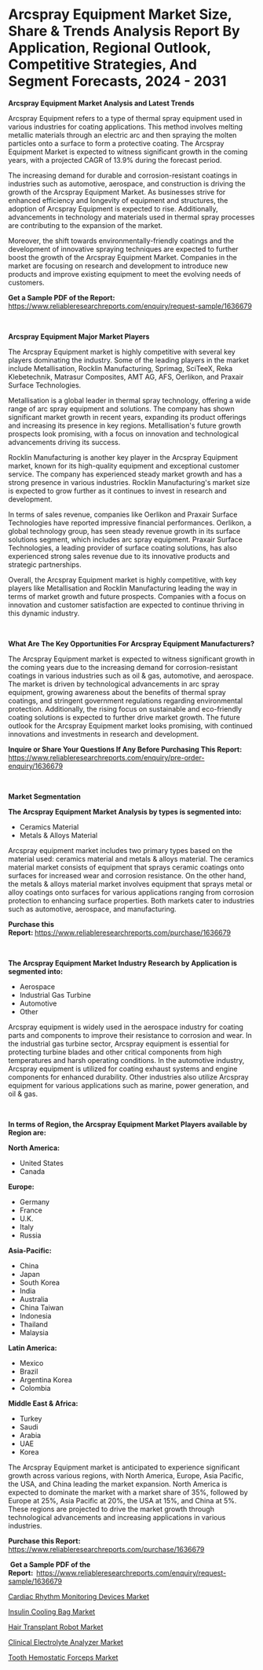 <p><h1>Arcspray Equipment Market Size, Share & Trends Analysis Report By Application, Regional Outlook, Competitive Strategies, And Segment Forecasts, 2024 - 2031</h1></p><p><strong>Arcspray Equipment Market Analysis and Latest Trends</strong></p>
<p><p>Arcspray Equipment refers to a type of thermal spray equipment used in various industries for coating applications. This method involves melting metallic materials through an electric arc and then spraying the molten particles onto a surface to form a protective coating. The Arcspray Equipment Market is expected to witness significant growth in the coming years, with a projected CAGR of 13.9% during the forecast period.</p><p>The increasing demand for durable and corrosion-resistant coatings in industries such as automotive, aerospace, and construction is driving the growth of the Arcspray Equipment Market. As businesses strive for enhanced efficiency and longevity of equipment and structures, the adoption of Arcspray Equipment is expected to rise. Additionally, advancements in technology and materials used in thermal spray processes are contributing to the expansion of the market.</p><p>Moreover, the shift towards environmentally-friendly coatings and the development of innovative spraying techniques are expected to further boost the growth of the Arcspray Equipment Market. Companies in the market are focusing on research and development to introduce new products and improve existing equipment to meet the evolving needs of customers.</p></p>
<p><strong>Get a Sample PDF of the Report:&nbsp;</strong> <a href="https://www.reliableresearchreports.com/enquiry/request-sample/1636679">https://www.reliableresearchreports.com/enquiry/request-sample/1636679</a></p>
<p>&nbsp;</p>
<p><strong>Arcspray Equipment Major Market Players</strong></p>
<p><p>The Arcspray Equipment market is highly competitive with several key players dominating the industry. Some of the leading players in the market include Metallisation, Rocklin Manufacturing, Sprimag, SciTeeX, Reka Klebetechnik, Matrasur Composites, AMT AG, AFS, Oerlikon, and Praxair Surface Technologies.</p><p>Metallisation is a global leader in thermal spray technology, offering a wide range of arc spray equipment and solutions. The company has shown significant market growth in recent years, expanding its product offerings and increasing its presence in key regions. Metallisation's future growth prospects look promising, with a focus on innovation and technological advancements driving its success.</p><p>Rocklin Manufacturing is another key player in the Arcspray Equipment market, known for its high-quality equipment and exceptional customer service. The company has experienced steady market growth and has a strong presence in various industries. Rocklin Manufacturing's market size is expected to grow further as it continues to invest in research and development.</p><p>In terms of sales revenue, companies like Oerlikon and Praxair Surface Technologies have reported impressive financial performances. Oerlikon, a global technology group, has seen steady revenue growth in its surface solutions segment, which includes arc spray equipment. Praxair Surface Technologies, a leading provider of surface coating solutions, has also experienced strong sales revenue due to its innovative products and strategic partnerships.</p><p>Overall, the Arcspray Equipment market is highly competitive, with key players like Metallisation and Rocklin Manufacturing leading the way in terms of market growth and future prospects. Companies with a focus on innovation and customer satisfaction are expected to continue thriving in this dynamic industry.</p></p>
<p>&nbsp;</p>
<p><strong>What Are The Key Opportunities For Arcspray Equipment Manufacturers?</strong></p>
<p><p>The Arcspray Equipment market is expected to witness significant growth in the coming years due to the increasing demand for corrosion-resistant coatings in various industries such as oil & gas, automotive, and aerospace. The market is driven by technological advancements in arc spray equipment, growing awareness about the benefits of thermal spray coatings, and stringent government regulations regarding environmental protection. Additionally, the rising focus on sustainable and eco-friendly coating solutions is expected to further drive market growth. The future outlook for the Arcspray Equipment market looks promising, with continued innovations and investments in research and development.</p></p>
<p><strong>Inquire or Share Your Questions If Any Before Purchasing This Report:</strong> <a href="https://www.reliableresearchreports.com/enquiry/pre-order-enquiry/1636679">https://www.reliableresearchreports.com/enquiry/pre-order-enquiry/1636679</a></p>
<p>&nbsp;</p>
<p><strong>Market Segmentation</strong></p>
<p><strong>The Arcspray Equipment Market Analysis by types is segmented into:</strong></p>
<p><ul><li>Ceramics Material</li><li>Metals & Alloys Material</li></ul></p>
<p><p>Arcspray equipment market includes two primary types based on the material used: ceramics material and metals & alloys material. The ceramics material market consists of equipment that sprays ceramic coatings onto surfaces for increased wear and corrosion resistance. On the other hand, the metals & alloys material market involves equipment that sprays metal or alloy coatings onto surfaces for various applications ranging from corrosion protection to enhancing surface properties. Both markets cater to industries such as automotive, aerospace, and manufacturing.</p></p>
<p><strong>Purchase this Report:&nbsp;</strong><a href="https://www.reliableresearchreports.com/purchase/1636679">https://www.reliableresearchreports.com/purchase/1636679</a></p>
<p>&nbsp;</p>
<p><strong>The Arcspray Equipment Market Industry Research by Application is segmented into:</strong></p>
<p><ul><li>Aerospace</li><li>Industrial Gas Turbine</li><li>Automotive</li><li>Other</li></ul></p>
<p><p>Arcspray equipment is widely used in the aerospace industry for coating parts and components to improve their resistance to corrosion and wear. In the industrial gas turbine sector, Arcspray equipment is essential for protecting turbine blades and other critical components from high temperatures and harsh operating conditions. In the automotive industry, Arcspray equipment is utilized for coating exhaust systems and engine components for enhanced durability. Other industries also utilize Arcspray equipment for various applications such as marine, power generation, and oil & gas.</p></p>
<p>&nbsp;</p>
<p><strong>In terms of Region, the Arcspray Equipment Market Players available by Region are:</strong></p>
<p>
    <p> <strong> North America: </strong>
        <ul>
            <li>United States</li>
            <li>Canada</li>
        </ul>
        </p> 
    <p> <strong> Europe: </strong>
        <ul>
            <li>Germany</li>
            <li>France</li>
            <li>U.K.</li>
            <li>Italy</li>
            <li>Russia</li>
        </ul>
        </p> 
    <p> <strong> Asia-Pacific: </strong>
        <ul>
            <li>China</li>
            <li>Japan</li>
            <li>South Korea</li>
            <li>India</li>
            <li>Australia</li>
            <li>China Taiwan</li>
            <li>Indonesia</li>
            <li>Thailand</li>
            <li>Malaysia</li>
        </ul>
        </p> 
    <p> <strong> Latin America: </strong>
        <ul>
            <li>Mexico</li>
            <li>Brazil</li>
            <li>Argentina Korea</li>
            <li>Colombia</li>
        </ul>
        </p> 
    <p> <strong> Middle East & Africa: </strong>
        <ul>
            <li>Turkey</li>
            <li>Saudi</li>
            <li>Arabia</li>
            <li>UAE</li>
            <li>Korea</li>
        </ul>
    </p>
    </p>
<p><p>The Arcspray Equipment market is anticipated to experience significant growth across various regions, with North America, Europe, Asia Pacific, the USA, and China leading the market expansion. North America is expected to dominate the market with a market share of 35%, followed by Europe at 25%, Asia Pacific at 20%, the USA at 15%, and China at 5%. These regions are projected to drive the market growth through technological advancements and increasing applications in various industries.</p></p>
<p><strong>Purchase this Report: </strong><a href="https://www.reliableresearchreports.com/purchase/1636679">https://www.reliableresearchreports.com/purchase/1636679</a></p>
<p>&nbsp;<strong>Get a Sample PDF of the Report:&nbsp;&nbsp;</strong><a href="https://www.reliableresearchreports.com/enquiry/request-sample/1636679">https://www.reliableresearchreports.com/enquiry/request-sample/1636679</a></p>
<p><strong></strong></p>
<p><p><a href="https://medium.com/@lisastevens48/cardiac-rhythm-monitoring-devices-market-analysis-its-cagr-market-segmentation-and-global-b533b2bc0a9d">Cardiac Rhythm Monitoring Devices Market</a></p><p><a href="https://medium.com/@lisastevens48/insulin-cooling-bag-market-outlook-industry-overview-and-forecast-2024-to-2031-0fa5e6b1c086">Insulin Cooling Bag Market</a></p><p><a href="https://medium.com/@patriciaknight1961/hair-transplant-robot-market-report-reveals-the-latest-trends-and-growth-opportunities-of-this-f2d5440b5805">Hair Transplant Robot Market</a></p><p><a href="https://github.com/provorikovar/Market-Research-Report-List-3/blob/main/clinical-electrolyte-analyzer-market.md">Clinical Electrolyte Analyzer Market</a></p><p><a href="https://github.com/CliffMedina6/Market-Research-Report-List-3/blob/main/tooth-hemostatic-forceps-market.md">Tooth Hemostatic Forceps Market</a></p></p>